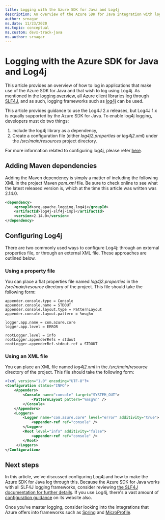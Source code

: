 ```yaml
---
title: Logging with the Azure SDK for Java and Log4j
description: An overview of the Azure SDK for Java integration with log4j
author: srnagar
ms.date: 11/23/2020
ms.topic: conceptual
ms.custom: devx-track-java
ms.author: srnagar
---
```


# Logging with the Azure SDK for Java and Log4j

This article provides an overview of how to log in applications that make use of the Azure SDK for Java and that wish to log using Log4j. As mentioned in the [logging overview](java-sdk-logging-overview.md), all Azure client libraries log through [SLF4J](http://www.slf4j.org/), and as such, logging frameworks such as [log4j](https://logging.apache.org/log4j/2.x/) can be used.

This article provides guidance to use the Log4J 2.x releases, but Log4J 1.x is equally supported by the Azure SDK for Java. To enable log4j logging, developers must do two things:

1. Include the log4j library as a dependency,
2. Create a configuration file (either *log4j2.properties* or *log4j2.xml*) under the */src/main/resources* project directory.

For more information related to configuring log4j, please refer [here](https://logging.apache.org/log4j/2.x/manual/index.html).

## Adding Maven dependencies

Adding the Maven dependency is simply a matter of including the following XML in the project Maven *pom.xml* file. Be sure to check online to see what the latest released version is, which at the time this article was written was 2.14.0.

```xml
<dependency>
    <groupId>org.apache.logging.log4j</groupId>
    <artifactId>log4j-slf4j-impl</artifactId>
    <version>2.14.0</version>
</dependency>
```

## Configuring Log4j

There are two commonly used ways to configure Log4j: through an external properties file, or through an external XML file. These approaches are outlined below.

### Using a property file

You can place a flat properties file named *log4j2.properties* in the */src/main/resource* directory of the project. This file should take the following form:

```properties
appender.console.type = Console
appender.console.name = STDOUT
appender.console.layout.type = PatternLayout
appender.console.layout.pattern = %msg%n

logger.app.name = com.azure.core
logger.app.level = ERROR

rootLogger.level = info
rootLogger.appenderRefs = stdout
rootLogger.appenderRef.stdout.ref = STDOUT
```

### Using an XML file

You can place an XML file named *log4j2.xml* in the */src/main/resource* directory of the project. This file should take the following form:

```xml
<?xml version="1.0" encoding="UTF-8"?>
<Configuration status="INFO">
    <Appenders>
        <Console name="console" target="SYSTEM_OUT">
            <PatternLayout pattern="%msg%n" />
        </Console>
    </Appenders>
    <Loggers>
        <Logger name="com.azure.core" level="error" additivity="true">
            <appender-ref ref="console" />
        </Logger>
        <Root level="info" additivity="false">
            <appender-ref ref="console" />
        </Root>
     </Loggers>
</Configuration>
```

## Next steps

In this article, we've discussed configuring Log4j and how to make the Azure SDK for Java log through this. Because the Azure SDK for Java works with all SLF4J logging frameworks, consider reviewing [the SLF4J documentation for further details](http://www.slf4j.org/manual.html). If you use Log4j, there's a vast amount of [configuration guidance](https://logging.apache.org/log4j/2.x/manual/index.html) on its website also.

Once you've master logging, consider looking into the integrations that Azure offers into frameworks such as [Spring](/azure/developer/java/spring-framework/spring-boot-starters-for-azure) and [MicroProfile](/azure/developer/java/eclipse-microprofile/).
